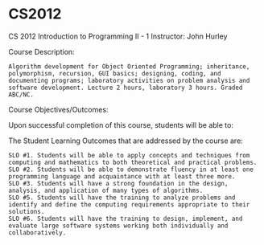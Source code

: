 # CS2012
CS 2012 Introduction to Programming II - 1
Instructor: John Hurley

Course Description:

    Algorithm development for Object Oriented Programming; inheritance, polymorphism, recursion, GUI basics; designing, coding, and documenting programs; laboratory activities on problem analysis and software development. Lecture 2 hours, laboratory 3 hours. Graded ABC/NC.

Course Objectives/Outcomes:

Upon successful completion of this course, students will be able to:

The Student Learning Outcomes that are addressed by the course are: 

    SLO #1. Students will be able to apply concepts and techniques from computing and mathematics to both theoretical and practical problems.
    SLO #2. Students will be able to demonstrate fluency in at least one programming language and acquaintance with at least three more.
    SLO #3. Students will have a strong foundation in the design, analysis, and application of many types of algorithms.
    SLO #5. Students will have the training to analyze problems and identify and define the computing requirements appropriate to their solutions.
    SLO #6. Students will have the training to design, implement, and evaluate large software systems working both individually and collaboratively.
